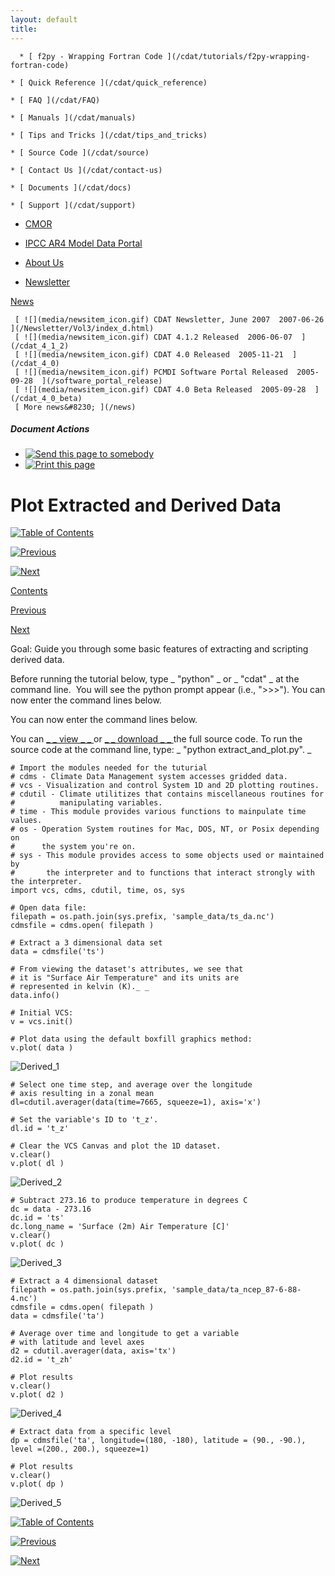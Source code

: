 ```yaml
---
layout: default
title: 
---
```



      * [ f2py - Wrapping Fortran Code ](/cdat/tutorials/f2py-wrapping-fortran-code)

    * [ Quick Reference ](/cdat/quick_reference)

    * [ FAQ ](/cdat/FAQ)

    * [ Manuals ](/cdat/manuals)

    * [ Tips and Tricks ](/cdat/tips_and_tricks)

    * [ Source Code ](/cdat/source)

    * [ Contact Us ](/cdat/contact-us)

    * [ Documents ](/cdat/docs)

    * [ Support ](/cdat/support)

  * [ CMOR ](/cmor)

  * [ IPCC AR4 Model Data Portal ](/esg_data_portal)

  * [ About Us ](/about)

  * [ Newsletter ](/Newsletter)

[ News ](/news)

     [ ![](media/newsitem_icon.gif) CDAT Newsletter, June 2007  2007-06-26  ](/Newsletter/Vol3/index_d.html)
     [ ![](media/newsitem_icon.gif) CDAT 4.1.2 Released  2006-06-07  ](/cdat_4_1_2)
     [ ![](media/newsitem_icon.gif) CDAT 4.0 Released  2005-11-21  ](/cdat_4_0)
     [ ![](media/newsitem_icon.gif) PCMDI Software Portal Released  2005-09-28  ](/software_portal_release)
     [ ![](media/newsitem_icon.gif) CDAT 4.0 Beta Released  2005-09-28  ](/cdat_4_0_beta)
     [ More news&#8230; ](/news)

#####  Document Actions

  * [ ![Send this page to somebody](media/mail_icon.gif) ](/cdat/tutorials/cdatbasics/plotting-basics/derived-data/sendto_form)
  * [ ![Print this page](media/print_icon.gif) ](/this.print\(\))

#  Plot Extracted and Derived Data

[ ![Table of Contents](media/arrow-up) ](/)

[ ![Previous](media/arrow-left) ](/open-a-file-and-plot)

[ ![Next](media/arrow-right) ](/page-orientation-and-output)

[ Contents ](/)

[ Previous ](/open-a-file-and-plot)

[ Next ](/page-orientation-and-output)

 Goal:  Guide you through some basic features of extracting and scripting derived data.   

Before running the tutorial below, type _ "python" _ or _ "cdat" _ at the
command line.&#160; You will see the python prompt appear (i.e., ">>>"). You can
now enter the command lines below.  
  
You can now enter the command lines below.  
  
You can [ _ _  view  _ _ ](/../files/extract-derive-and-plot) or [ _ _ 
download  _ _ ](/../files/extract_and_plot.py) the full source code. To run
the source code at the command line, type: _ "python extract_and_plot.py". _

    
    
    # Import the modules needed for the tuturial  
    # cdms - Climate Data Management system accesses gridded data.  
    # vcs - Visualization and control System 1D and 2D plotting routines.  
    # cdutil - Climate utilitizes that contains miscellaneous routines for   
    #          manipulating variables.  
    # time - This module provides various functions to mainpulate time values.  
    # os - Operation System routines for Mac, DOS, NT, or Posix depending on   
    #      the system you're on.  
    # sys - This module provides access to some objects used or maintained by   
    #       the interpreter and to functions that interact strongly with the interpreter.  
    import vcs, cdms, cdutil, time, os, sys  
      
    # Open data file:  
    filepath = os.path.join(sys.prefix, 'sample_data/ts_da.nc')  
    cdmsfile = cdms.open( filepath )  
      
    # Extract a 3 dimensional data set  
    data = cdmsfile('ts')  
      
    # From viewing the dataset's attributes, we see that  
    # it is "Surface Air Temperature" and its units are   
    # represented in kelvin (K)._ _  
    data.info()  
      
    # Initial VCS:  
    v = vcs.init()  
      
    # Plot data using the default boxfill graphics method:  
    v.plot( data )  
    

![Derived_1](media/derived_1)

    
    
    # Select one time step, and average over the longitude   
    # axis resulting in a zonal mean  
    dl=cdutil.averager(data(time=7665, squeeze=1), axis='x')  
      
    # Set the variable's ID to 't_z'.   
    dl.id = 't_z'  
      
    # Clear the VCS Canvas and plot the 1D dataset.  
    v.clear()  
    v.plot( dl )  
    

![Derived_2](media/derived_2)  

    
    
    # Subtract 273.16 to produce temperature in degrees C  
    dc = data - 273.16  
    dc.id = 'ts'  
    dc.long_name = 'Surface (2m) Air Temperature [C]'  
    v.clear()  
    v.plot( dc )  
    

![Derived_3](media/derived_3)  

    
    
    # Extract a 4 dimensional dataset  
    filepath = os.path.join(sys.prefix, 'sample_data/ta_ncep_87-6-88-4.nc')  
    cdmsfile = cdms.open( filepath )  
    data = cdmsfile('ta')  
      
    # Average over time and longitude to get a variable   
    # with latitude and level axes  
    d2 = cdutil.averager(data, axis='tx')  
    d2.id = 't_zh'  
      
    # Plot results  
    v.clear()  
    v.plot( d2 )  
    

![Derived_4](media/derived_4)  

    
    
    # Extract data from a specific level  
    dp = cdmsfile('ta', longitude=(180, -180), latitude = (90., -90.), level =(200., 200.), squeeze=1)  
      
    # Plot results  
    v.clear()  
    v.plot( dp )  
    

![Derived_5](media/derived_5)

[ ![Table of Contents](media/arrow-up) ](/)

[ ![Previous](media/arrow-left) ](/open-a-file-and-plot)

[ ![Next](media/arrow-right) ](/page-orientation-and-output)
